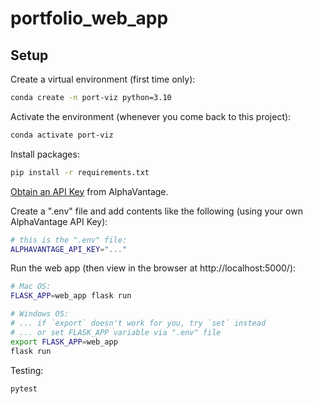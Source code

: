# portfolio_web_app

## Setup

Create a virtual environment (first time only):

```sh
conda create -n port-viz python=3.10
```

Activate the environment (whenever you come back to this project):

```sh
conda activate port-viz
```

Install packages:

```sh
pip install -r requirements.txt
```

[Obtain an API Key](https://www.alphavantage.co/support/#api-key) from AlphaVantage.

Create a ".env" file and add contents like the following (using your own AlphaVantage API Key):

```sh
# this is the ".env" file:
ALPHAVANTAGE_API_KEY="..."
```
Run the web app (then view in the browser at http://localhost:5000/):
```sh
# Mac OS:
FLASK_APP=web_app flask run

# Windows OS:
# ... if `export` doesn't work for you, try `set` instead
# ... or set FLASK_APP variable via ".env" file
export FLASK_APP=web_app
flask run
```

Testing:

```sh
pytest
```